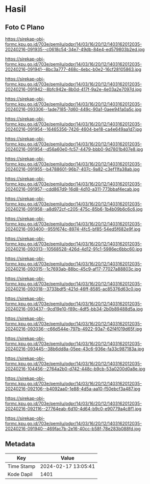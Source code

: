 # Hasil

## Foto C Plano

https://sirekap-obj-formc.kpu.go.id/703e/pemilu/pdpr/14/03/16/20/12/1403162012035-20240216-091935--c0618c54-34e7-49db-84e4-ed579803b2ed.jpg

https://sirekap-obj-formc.kpu.go.id/703e/pemilu/pdpr/14/03/16/20/12/1403162012035-20240216-091941--8bc3a777-468c-4ebc-b0e2-16cf28105863.jpg

https://sirekap-obj-formc.kpu.go.id/703e/pemilu/pdpr/14/03/16/20/12/1403162012035-20240216-091942--8bfc942e-8b0d-417f-9a2e-4e03a2e7097d.jpg

https://sirekap-obj-formc.kpu.go.id/703e/pemilu/pdpr/14/03/16/20/12/1403162012035-20240216-093306--1ade7185-7d60-449c-90a1-0aee941a0a5c.jpg

https://sirekap-obj-formc.kpu.go.id/703e/pemilu/pdpr/14/03/16/20/12/1403162012035-20240216-091954--16465356-7426-4604-be18-ca4e649aa1d7.jpg

https://sirekap-obj-formc.kpu.go.id/703e/pemilu/pdpr/14/03/16/20/12/1403162012035-20240216-091954--d56a60e0-fc57-4479-bbb0-9d7801b407e8.jpg

https://sirekap-obj-formc.kpu.go.id/703e/pemilu/pdpr/14/03/16/20/12/1403162012035-20240216-091955--b4788601-96b7-407c-9a82-c3ef11fa38ab.jpg

https://sirekap-obj-formc.kpu.go.id/703e/pemilu/pdpr/14/03/16/20/12/1403162012035-20240216-091957--cdd867d9-16d8-4d10-a311-773bbaf4ecab.jpg

https://sirekap-obj-formc.kpu.go.id/703e/pemilu/pdpr/14/03/16/20/12/1403162012035-20240216-091958--a8d972cf-c205-475c-85b6-1b4b09b6c6c6.jpg

https://sirekap-obj-formc.kpu.go.id/703e/pemilu/pdpr/14/03/16/20/12/1403162012035-20240216-093400--955f674c-8974-4fc5-bf85-54ed5f682e9f.jpg

https://sirekap-obj-formc.kpu.go.id/703e/pemilu/pdpr/14/03/16/20/12/1403162012035-20240216-092013--10568528-426d-4d12-91c1-5986ec6bbc60.jpg

https://sirekap-obj-formc.kpu.go.id/703e/pemilu/pdpr/14/03/16/20/12/1403162012035-20240216-092015--1c7693ab-88bc-45c9-af17-77027a88803c.jpg

https://sirekap-obj-formc.kpu.go.id/703e/pemilu/pdpr/14/03/16/20/12/1403162012035-20240216-092018--3733bdf5-421d-46ff-8585-ac85376d63c0.jpg

https://sirekap-obj-formc.kpu.go.id/703e/pemilu/pdpr/14/03/16/20/12/1403162012035-20240216-093437--9cd19e10-f89c-4df5-bb34-2b0b89488d5a.jpg

https://sirekap-obj-formc.kpu.go.id/703e/pemilu/pdpr/14/03/16/20/12/1403162012035-20240216-092036--c66d544e-797b-4922-93a7-62f4f019d65f.jpg

https://sirekap-obj-formc.kpu.go.id/703e/pemilu/pdpr/14/03/16/20/12/1403162012035-20240216-093445--38b6dd8a-05ee-43c6-936e-fa33c987183a.jpg

https://sirekap-obj-formc.kpu.go.id/703e/pemilu/pdpr/14/03/16/20/12/1403162012035-20240216-104456--2764a2b0-d742-448c-b9cb-53a0200d0a8e.jpg

https://sirekap-obj-formc.kpu.go.id/703e/pemilu/pdpr/14/03/16/20/12/1403162012035-20240216-092106--b4092aa0-1e88-4d5a-aa10-f50ebcf3a487.jpg

https://sirekap-obj-formc.kpu.go.id/703e/pemilu/pdpr/14/03/16/20/12/1403162012035-20240216-092116--27764eab-6d10-4d64-b9c0-e90779a4c8f1.jpg

https://sirekap-obj-formc.kpu.go.id/703e/pemilu/pdpr/14/03/16/20/12/1403162012035-20240216-091940--469fac7b-2e16-40cc-b58f-78e283b088fd.jpg


## Metadata

| Key        | Value               |
| ---------- | ------------------- |
| Time Stamp | 2024-02-17 13:05:41 |
| Kode Dapil | 1401                |



